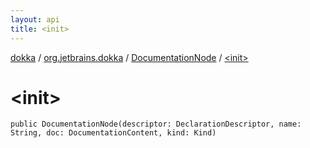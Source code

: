 ```yaml
---
layout: api
title: <init>
---
```

[dokka](../../index.html) / [org.jetbrains.dokka](../index.html) / [DocumentationNode](index.html) / [&lt;init&gt;](_init_.html)


# &lt;init&gt;



```
public DocumentationNode(descriptor: DeclarationDescriptor, name: String, doc: DocumentationContent, kind: Kind)
```

